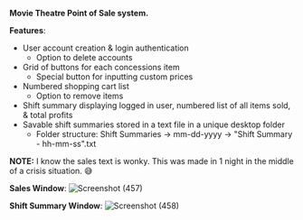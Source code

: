 <b>Movie Theatre Point of Sale system.</b>

<b>Features</b>:

- User account creation & login authentication
     - Option to delete accounts
- Grid of buttons for each concessions item
     - Special button for inputting custom prices
- Numbered shopping cart list
     - Option to remove items
- Shift summary displaying logged in user, numbered list of all items sold, & total profits
- Savable shift summaries stored in a text file in a unique desktop folder
     - Folder structure: Shift Summaries -> mm-dd-yyyy -> "Shift Summary - hh-mm-ss".txt
 

<b>NOTE:</b> I know the sales text is wonky. This was made in 1 night in the middle of a crisis situation. 😅

<b>Sales Window</b>:
![Screenshot (457)](https://user-images.githubusercontent.com/31017086/74197141-a3895f00-4c13-11ea-8854-084c819e755d.png)


<b>Shift Summary Window</b>:
![Screenshot (458)](https://user-images.githubusercontent.com/31017086/74197156-aab06d00-4c13-11ea-85fb-acd40d15f2a9.png)
